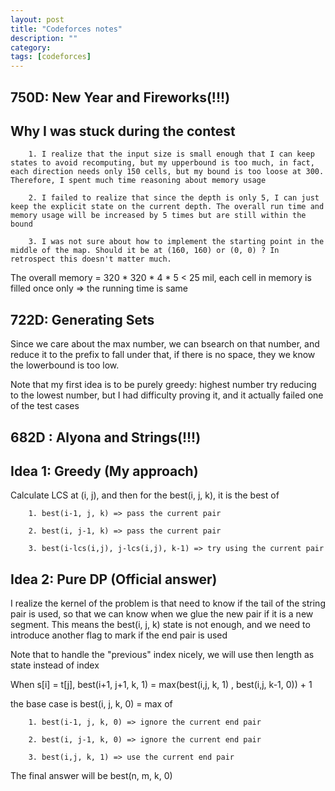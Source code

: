 ```yaml
---
layout: post
title: "Codeforces notes"
description: ""
category: 
tags: [codeforces]
---
```



750D: New Year and Fireworks(!!!)
------------

Why I was stuck during the contest
------------

```
	1. I realize that the input size is small enough that I can keep states to avoid recomputing, but my upperbound is too much, in fact, each direction needs only 150 cells, but my bound is too loose at 300. Therefore, I spent much time reasoning about memory usage 

	2. I failed to realize that since the depth is only 5, I can just keep the explicit state on the current depth. The overall run time and memory usage will be increased by 5 times but are still within the bound

	3. I was not sure about how to implement the starting point in the middle of the map. Should it be at (160, 160) or (0, 0) ? In retrospect this doesn't matter much.
```


The overall memory = 320 * 320 * 4 * 5  < 25 mil, each cell in memory is filled once only => the running time is same



722D: Generating Sets
------------

Since we care about the max number, we can bsearch on that number, and reduce it to the prefix to fall under that, if there is no space, they we know the lowerbound is too low.

Note that my first idea is to be purely greedy: highest number try reducing to the lowest number, but I had difficulty proving it, and it actually failed one of the test cases



682D : Alyona and Strings(!!!)
-----------

Idea 1: Greedy (My approach)
------------

Calculate LCS at (i, j), and then for the best(i, j, k), it is the best of

```
	1. best(i-1, j, k) => pass the current pair

	2. best(i, j-1, k) => pass the current pair

	3. best(i-lcs(i,j), j-lcs(i,j), k-1) => try using the current pair
```


Idea 2: Pure DP (Official answer)
------------

I realize the kernel of the problem is that need to know if the tail of the string pair is used, so that we can know when we glue the new pair if it is a new segment. This means the best(i, j, k) state is not enough, and we need to introduce another flag to mark if the end pair is used

Note that to handle the "previous" index nicely, we will use then length as state instead of index 

When s[i] = t[j], best(i+1, j+1, k, 1) = max(best(i,j, k, 1) , best(i,j, k-1, 0)) + 1

the base case is best(i, j, k, 0) = max of 

```
	1. best(i-1, j, k, 0) => ignore the current end pair

	2. best(i, j-1, k, 0) => ignore the current end pair

	3. best(i,j, k, 1) => use the current end pair
```

The final answer will be best(n, m, k, 0)
